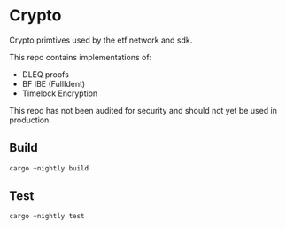 # Crypto

Crypto primtives used by the etf network and sdk.

This repo contains implementations of:
- DLEQ proofs
- BF IBE (FullIdent)
- Timelock Encryption

This repo has not been audited for security and should not yet be used in production.

## Build

``` rust
cargo +nightly build
```

## Test

``` rust
cargo +nightly test
```
